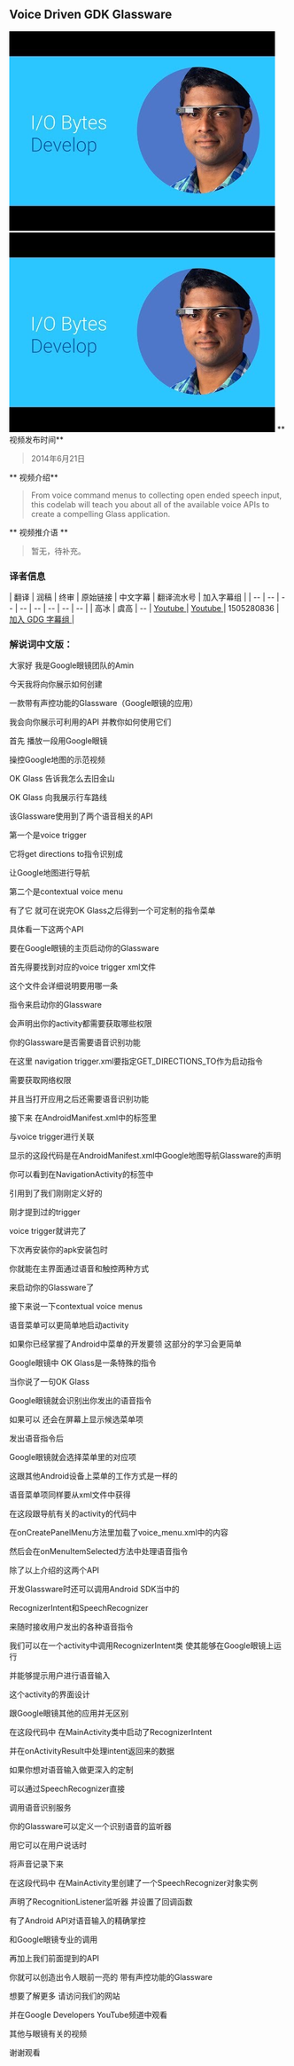 ##  Voice Driven GDK Glassware

![video_screenshot](images/vGotlqDeUGk.jpg)
![](vGotlqDeUGk.jpg)
** 视频发布时间**
 
> 2014年6月21日

** 视频介绍**

> From voice command menus to collecting open ended speech input, this codelab will teach you about all of the available voice APIs to create a compelling Glass application.

** 视频推介语 **

>  暂无，待补充。


### 译者信息

| 翻译 | 润稿 | 终审 | 原始链接 | 中文字幕 |  翻译流水号  |  加入字幕组  |
| -- | -- | -- | -- | -- |  -- | -- | -- |
| 高冰 | 虞高 | -- | [ Youtube ]( https://www.youtube.com/watch?v=vGotlqDeUGk )  |  [ Youtube ]( https://www.youtube.com/watch?v=Ee_8gdLI268 ) | 1505280836 | [ 加入 GDG 字幕组 ]( http://www.gfansub.com/join_translator )  |



### 解说词中文版：

大家好  我是Google眼镜团队的Amin

今天我将向你展示如何创建

一款带有声控功能的Glassware（Google眼镜的应用）

我会向你展示可利用的API  并教你如何使用它们

首先  播放一段用Google眼镜

操控Google地图的示范视频

OK Glass  告诉我怎么去旧金山

OK Glass  向我展示行车路线

该Glassware使用到了两个语音相关的API

第一个是voice trigger

它将get directions to指令识别成

让Google地图进行导航

第二个是contextual voice menu

有了它  就可在说完OK Glass之后得到一个可定制的指令菜单

具体看一下这两个API

要在Google眼镜的主页启动你的Glassware

首先得要找到对应的voice trigger xml文件

这个文件会详细说明要用哪一条

指令来启动你的Glassware

会声明出你的activity都需要获取哪些权限

你的Glassware是否需要语音识别功能

在这里  navigation trigger.xml要指定GET_DIRECTIONS_TO作为启动指令

需要获取网络权限

并且当打开应用之后还需要语音识别功能

接下来  在AndroidManifest.xml中的<activity>标签里

与voice trigger进行关联

显示的这段代码是在AndroidManifest.xml中Google地图导航Glassware的声明

你可以看到在NavigationActivity的<meta-data>标签中

引用到了我们刚刚定义好的

刚才提到过的trigger

voice trigger就讲完了

下次再安装你的apk安装包时

你就能在主界面通过语音和触控两种方式

来启动你的Glassware了

接下来说一下contextual voice menus

语音菜单可以更简单地启动activity

如果你已经掌握了Android中菜单的开发要领  这部分的学习会更简单

Google眼镜中  OK Glass是一条特殊的指令

当你说了一句OK Glass

Google眼镜就会识别出你发出的语音指令

如果可以  还会在屏幕上显示候选菜单项

发出语音指令后

Google眼镜就会选择菜单里的对应项

这跟其他Android设备上菜单的工作方式是一样的

语音菜单项同样要从xml文件中获得

在这段跟导航有关的activity的代码中

在onCreatePanelMenu方法里加载了voice_menu.xml中的内容

然后会在onMenuItemSelected方法中处理语音指令

除了以上介绍的这两个API

开发Glassware时还可以调用Android SDK当中的

RecognizerIntent和SpeechRecognizer

来随时接收用户发出的各种语音指令

我们可以在一个activity中调用RecognizerIntent类  使其能够在Google眼镜上运行

并能够提示用户进行语音输入

这个activity的界面设计

跟Google眼镜其他的应用并无区别

在这段代码中  在MainActivity类中启动了RecognizerIntent

并在onActivityResult中处理intent返回来的数据

如果你想对语音输入做更深入的定制

可以通过SpeechRecognizer直接

调用语音识别服务

你的Glassware可以定义一个识别语音的监听器

用它可以在用户说话时

将声音记录下来

在这段代码中  在MainActivity里创建了一个SpeechRecognizer对象实例

声明了RecognitionListener监听器  并设置了回调函数

有了Android API对语音输入的精确掌控

和Google眼镜专业的调用

再加上我们前面提到的API

你就可以创造出令人眼前一亮的  带有声控功能的Glassware

想要了解更多  请访问我们的网站

并在Google Developers YouTube频道中观看

其他与眼镜有关的视频

谢谢观看